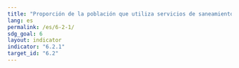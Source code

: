 ```yaml
---
title: "Proporción de la población que utiliza servicios de saneamiento gestionados de manera segura, incluida una instalación para lavarse las manos con agua y  jabón"
lang: es
permalink: /es/6-2-1/
sdg_goal: 6
layout: indicator
indicator: "6.2.1"
target_id: "6.2"
---
```


